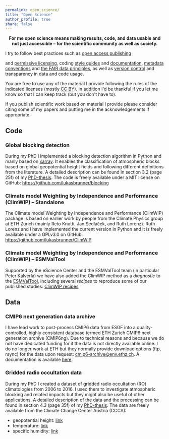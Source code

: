 ```yaml
---
permalink: open_science/
title: "Open Science"
author_profile: true
share: false
---
```


<p style="text-align: center;"><b>For me open science means making results, code, and data usable and not just accessible &ndash; for the scientific community as well as society.</b></p>

I try to follow best practices such as <a href="https://climatefootnotes.com/2016/11/16/this-article-is-open-access/" target="_blank">open access publishing</a>
<!-- <a href="https://www.youtube.com/watch?v=L5rVH1KGBCY" target="_blank">open access publishing</a>  -->
and <a href="https://creativecommons.org" target="_blank">permissive licensing</a>, coding <a href="https://pep8.org/" target="_blank">style guides</a> and <a href="https://realpython.com/documenting-python-code/" target="_blank">documentation</a>,  <a href="https://cfconventions.org" target="_blank">metadata conventions</a> and <a href="https://www.go-fair.org/fair-principles" target="_blank">the FAIR data principles</a>, as well as <a href="https://github.com" target="_blank">version control</a> and transparency in data and code usage.

You are free to use any of the material I provide following the rules of the indicated licenses (mostly <a href="https://creativecommons.org/licenses/by/4.0/" target="_blank">CC BY</a>). In addition I'd be thankful if you let me know so that I can keep track (but you don't have to).

If you publish scientific work based on material I provide please consider citing some of my papers and putting me in the acknowledgements if appropriate.

<!-- Impact -->
<!-- ------ -->

<!-- - Climate Model Projections of 21st Century Global Warming Constrained Using the Observed Warming Trend (Liang et al. 2020): "We acknowledge Lukas Brunner and Ruth Lorenz for publishing their weighting code." -->

<!-- - "We thank Urs Beyerle, Jan Sedláček, Ruth Lorenz, and Lukas Brunner for retrieving and preprocessing the CMIP data" -->
<!-- https://agupubs.onlinelibrary.wiley.com/doi/full/10.1029/2019GL086812 -->



Code
----

### Global blocking detection

During my PhD I implemented a blocking detection algorithm in Python and manly based on [xarray](https://xarray.pydata.org). It enables the classification of atmospheric blocks based on global geopotential height fields and following different definitions from the literature. A detailed description can be found in section 3.2 (page 25f) of my <a href="/files/Brunner2018_PhD.pdf" target="_blank">PhD-thesis</a>. The code is freely available under a MIT license on GitHub:
<a href="https://github.com/lukasbrunner/blocking" target="_blank">https://github.com/lukasbrunner/blocking</a>

<!-- <blockquote style="padding: 10px"> -->
<!-- We follow the three-step algorithm described by Brunner and Steiner (2017) and Brunner (2018). -->
<!--  &ndash; <a target="_blank" href="https://doi.org/10.1002/wea.4020">Yessimbet et al. 2019</a> -->
<!-- </blockquote> -->



### Climate model Weighting by Independence and Performance (ClimWIP) &ndash; Standalone

The Climate model Weighting by Independence and Performance (ClimWIP) package is based on earlier work by people from the Climate Physics group at ETH Zurich (mainly Reto Knutti, Jan Sedláček, and Ruth Lorenz). Ruth Lorenz and I have implemented the current version in Python and it is freely available under a GPLv3.0 on GitHub:  <a href="https://github.com/lukasbrunner/ClimWIP" target="_blank">https://github.com/lukasbrunner/ClimWIP</a>

<!-- <blockquote style="padding: 10px"> -->
<!-- We acknowledge Lukas Brunner and Ruth Lorenz for publishing their weighting code. -->
<!--  &ndash; <a target="_blank" href="https://doi.org/10.1029/2019GL086757">Liang et al. 2020</a> -->
<!-- </blockquote> -->


### Climate model Weighting by Independence and Performance (ClimWIP) &ndash; ESMValTool

Supported by the eScience Center and the ESMValTool team (in particular Peter Kalverla) we have also added the ClimWIP method as a _diagnostic_ to the <a href="https://docs.esmvaltool.org" target="_blank">ESMValTool</a>, including several _recipes_ to reproduce some of our published studies: <a href="https://docs.esmvaltool.org/en/latest/recipes/recipe_climwip.html" target="_blank">ClimWIP recipes</a>


Data
----

### CMIP6 next generation data archive

I have lead work to post-process CMIP6 data from ESGF into a quality-controlled, highly consistent database termed ETH Zurich CMIP6 next generation archive (CMIP6ng). Due to technical reasons and because we do not have dedicated funding for it the data is not directly available online. I do no longer work at ETH but they normally provide download options (ftp, rsync) for the data upon request: [cmip6-archive@env.ethz.ch](mailto:cmip6-archive@env.ethz.ch). A documentation is available [here](https://doi.org/10.5281/zenodo.3734127).

<!-- <blockquote style="padding: 10px"> -->
<!-- We thank Urs Beyerle, Jan Sedláček, Ruth Lorenz, and Lukas Brunner for retrieving and preprocessing the CMIP data.  &ndash; <a target="_blank" href="https://doi.org/10.1029/2019GL086812">Beusch et al. (2020)</a>  -->
<!-- </blockquote> -->

<!-- <blockquote style="padding: 10px"> -->
<!-- Urs Beyerle and Lukas Brunner prepared the CMIP6 data server. -->
<!--  &ndash; <a target="_blank" href="https://doi.org/10.1029/2020GL089964">Pendergrass (2020)</a> -->

<!-- <blockquote style="padding: 10px"> -->
<!-- We thank U. Beyerle, J. Sedlacek and L. Brunner for downloading and processing the CMIP5 and LS3MIP data.  -->
<!--  &ndash; <a target="_blank" href="https://doi.org/10.1038/s41561-020-0594-1">Padrón (2020)</a> -->


### Gridded radio occultation data

During my PhD I created a dataset of gridded radio occultation (RO) climatologies from 2006 to 2016. I used them to investigate atmospheric blocking and related impacts but they might also be useful of other applications. A detailed description of the data and the processing can be found in section 4.3 (page 35f) of my <a href="/files/Brunner2018_PhD.pdf" target="_blank">PhD-thesis</a>. The data are freely available from the Climate Change Center Austria (CCCA):
- geopotential height: <a target="_blank" href="https://hdl.handle.net/20.500.11756/e4f48220">link</a>
- temperature: <a target="_blank" href="https://hdl.handle.net/20.500.11756/8245c63e">link</a>
- specific humidity: <a target="_blank" href="https://hdl.handle.net/20.500.11756/122eeb7a">link</a>
